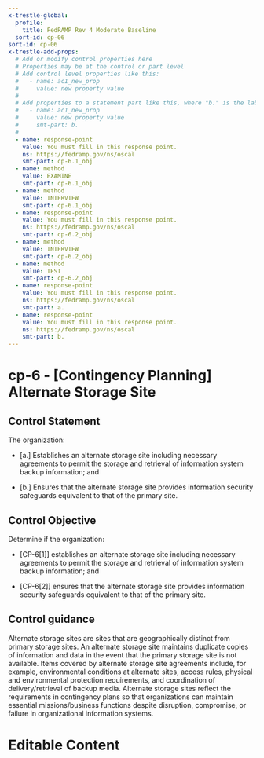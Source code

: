 ```yaml
---
x-trestle-global:
  profile:
    title: FedRAMP Rev 4 Moderate Baseline
  sort-id: cp-06
sort-id: cp-06
x-trestle-add-props:
  # Add or modify control properties here
  # Properties may be at the control or part level
  # Add control level properties like this:
  #   - name: ac1_new_prop
  #     value: new property value
  #
  # Add properties to a statement part like this, where "b." is the label of the target statement part
  #   - name: ac1_new_prop
  #     value: new property value
  #     smt-part: b.
  #
  - name: response-point
    value: You must fill in this response point.
    ns: https://fedramp.gov/ns/oscal
    smt-part: cp-6.1_obj
  - name: method
    value: EXAMINE
    smt-part: cp-6.1_obj
  - name: method
    value: INTERVIEW
    smt-part: cp-6.1_obj
  - name: response-point
    value: You must fill in this response point.
    ns: https://fedramp.gov/ns/oscal
    smt-part: cp-6.2_obj
  - name: method
    value: INTERVIEW
    smt-part: cp-6.2_obj
  - name: method
    value: TEST
    smt-part: cp-6.2_obj
  - name: response-point
    value: You must fill in this response point.
    ns: https://fedramp.gov/ns/oscal
    smt-part: a.
  - name: response-point
    value: You must fill in this response point.
    ns: https://fedramp.gov/ns/oscal
    smt-part: b.
---
```


# cp-6 - \[Contingency Planning\] Alternate Storage Site

## Control Statement

The organization:

- \[a.\] Establishes an alternate storage site including necessary agreements to permit the storage and retrieval of information system backup information; and

- \[b.\] Ensures that the alternate storage site provides information security safeguards equivalent to that of the primary site.

## Control Objective

Determine if the organization:

- \[CP-6[1]\] establishes an alternate storage site including necessary agreements to permit the storage and retrieval of information system backup information; and

- \[CP-6[2]\] ensures that the alternate storage site provides information security safeguards equivalent to that of the primary site.

## Control guidance

Alternate storage sites are sites that are geographically distinct from primary storage sites. An alternate storage site maintains duplicate copies of information and data in the event that the primary storage site is not available. Items covered by alternate storage site agreements include, for example, environmental conditions at alternate sites, access rules, physical and environmental protection requirements, and coordination of delivery/retrieval of backup media. Alternate storage sites reflect the requirements in contingency plans so that organizations can maintain essential missions/business functions despite disruption, compromise, or failure in organizational information systems.

# Editable Content

<!-- Make additions and edits below -->
<!-- The above represents the contents of the control as received by the profile, prior to additions. -->
<!-- If the profile makes additions to the control, they will appear below. -->
<!-- The above markdown may not be edited but you may edit the content below, and/or introduce new additions to be made by the profile. -->
<!-- If there is a yaml header at the top, parameter values may be edited. Use --set-parameters to incorporate the changes during assembly. -->
<!-- The content here will then replace what is in the profile for this control, after running profile-assemble. -->
<!-- The added parts in the profile for this control are below.  You may edit them and/or add new ones. -->
<!-- Each addition must have a heading either of the form ## Control my_addition_name -->
<!-- or ## Part a. (where the a. refers to one of the control statement labels.) -->
<!-- "## Control" parts are new parts added after the statement part. -->
<!-- "## Part" parts are new parts added into the top-level statement part with that label. -->
<!-- Subparts may be added with nested hash levels of the form ### My Subpart Name -->
<!-- underneath the parent ## Control or ## Part being added -->
<!-- See https://oscal-compass.github.io/compliance-trestle/tutorials/ssp_profile_catalog_authoring/ssp_profile_catalog_authoring for guidance. -->
